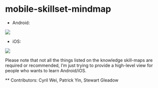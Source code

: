 # mobile-skillset-mindmap

* Android:

![][image-1]

* iOS:

![][image-2]

Please note that not all the things listed on the knowledge skill-maps are required or recommended, I’m just trying to provide a high-level view for people who wants to learn Android/iOS.

** Contributors: Cyril Wei, Patrick Yin, Stewart Gleadow

[image-1]:	https://github.com/jackylimel/mobile-skillmap/blob/master/Android%20Development.png
[image-2]:	https://github.com/jackylimel/mobile-skillmap/blob/master/iOS%20development%20v2018.png
